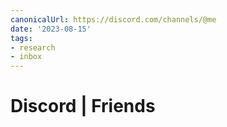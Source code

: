 ```yaml
---
canonicalUrl: https://discord.com/channels/@me
date: '2023-08-15'
tags:
- research
- inbox
---
```


# Discord | Friends